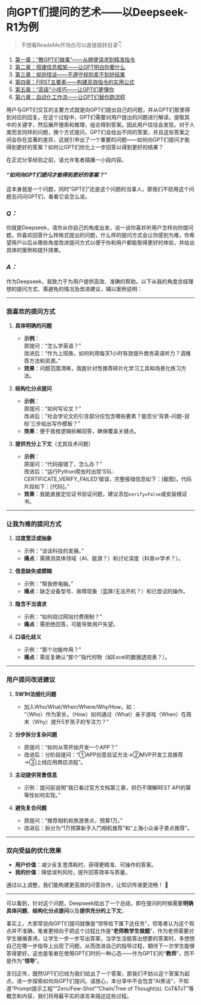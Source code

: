 # **向GPT们提问的艺术——以Deepseek-R1为例**

> 不想看ReadeMe开场白可以直接跳转目录👇

1. [第一章：“教GPT们做事”——从随便请求到精准指令](第一章：“教GPT们做事”——从随便请求到精准指令.md)
2. [第二章：搭建信息框架——让GPT明白你要什么](第二章：搭建信息框架——让GPT明白你要什么.md)
3. [第三章：规则怪谈——不遵守规则拿不到好结果](第三章：规则怪谈——不遵守规则拿不到好结果.md)
4. [第四章：FIRST五要素——构建高效指令的实用公式](第四章：FIRST五要素——构建高效指令的实用公式.md)
5. [第五章：“高级”小技巧——让GPT们更懂你](第五章：“高级”小技巧——让GPT们更懂你.md)
6. [第六章：自动化工作流——让GPT们替你跑流程](第六章：自动化工作流——让GPT们替你跑流程.md)


用户与GPT们交互的主要方式就是向GPT们提出自己的问题，并从GPT们那里得到对应的回复。在这个过程中，GPT们需要对用户提出的问题进行解读，提取其中的关键字，然后展开搜索和推理，组合得到答案。因此用户往往会发现，对于人类而言同样的问题，换个方式提问，GPT们会给出不同的答案，并且这些答案之间会存在显著的差异，这就引申出了一个重要的问题——如何向GPT们提问才能得到更好的答案？如何让GPT们优化上一步回答以得到更好的结果？

在正式分享经验之前，请允许笔者插播一小段内容。
#### *“如何向GPT们提问才能得到更好的答案？”*
这本身就是一个问题，同时“GPT们”还是这个问题的当事人，那我们不妨用这个问题去问问GPT们，看看它会怎么说。

### *Q：*
你就是Deepseek，请你从你自己的角度出发，谈一谈你喜欢听用户怎样向你提问题，你喜欢回答什么样格式提出的问题，什么样的提问方式会让你感到为难，你希望用户以后从哪些角度改进提问方式以便于你和用户都能取得更好的体验，并给出具体的案例和提升效果。

### *A：*
作为Deepseek，我致力于为用户提供高效、准确的帮助。以下从我的角度总结理想的提问方式、需避免的情况及改进建议，辅以案例说明：

---

### **我喜欢的提问方式**
1. **具体明确的问题**  
   - **示例**：  
     原提问：“怎么学英语？”  
     改进后：“作为上班族，如何利用每天1小时有效提升商务英语听力？请推荐方法和资源。”  
   - **效果**：问题范围清晰，我能针对性推荐碎片化学习工具和场景化练习方法。

2. **结构化分点提问**  
   - **示例**：  
     原提问：“如何写论文？”  
     改进后：“社会学论文的引言部分应包含哪些要素？能否分‘背景-问题-目标’三步给出写作模板？”  
   - **效果**：便于我按逻辑拆解回答，确保覆盖关键点。

3. **提供充分上下文**（尤其技术问题）  
   - **示例**：  
     原提问：“代码报错了，怎么办？”  
     改进后：“运行Python爬虫时出现‘SSL: CERTIFICATE_VERIFY_FAILED’错误，完整报错信息如下：[截图]，代码片段如下：[代码]。”  
   - **效果**：我能直接定位证书验证问题，建议添加`verify=False`或安装根证书。

---

### **让我为难的提问方式**
1. **过度宽泛或抽象**  
   - 示例：“谈谈科技的发展。”  
   - **痛点**：需猜测具体领域（AI、能源？）和讨论深度（科普or学术？）。

2. **信息缺失或模糊**  
   - 示例：“帮我修电脑。”  
   - **痛点**：缺乏设备型号、故障现象（蓝屏/无法开机？）和已尝试的操作。

3. **隐含不当请求**  
   - 示例：“如何绕过网站付费限制？”  
   - **痛点**：需拒绝回答，可能导致用户失望。

4. **口语化歧义**  
   - 示例：“那个功能咋用？”  
   - **痛点**：需反复确认“那个”指代何物（如Excel的数据透视表？）。

---

### **用户提问改进建议**
1. **5W1H法细化问题**  
   - 加入Who/What/When/Where/Why/How，如：  
     “（Who）作为家长，（How）如何通过（What）亲子游戏（When）在周末（Why）提升5岁孩子的专注力？”

2. **分步拆分复杂问题**  
   - 原提问：“如何从零开始开发一个APP？”  
   - 改进后：分阶段提问：“①APP创意验证方法→②MVP开发工具推荐→③上线应用商店流程”。

3. **主动提供背景信息**  
   - 示例：提问前说明“我已看过官方文档第三章，但仍不理解REST API的幂等性如何实现。”

4. **避免复合问题**  
   - 原提问：“推荐相机和旅游景点，预算1万。”  
   - 改进后：拆分为“1万预算新手入门相机推荐”和“上海小众亲子景点推荐”。

---

### **双向受益的优化效果**
- **用户价值**：减少反复澄清耗时，获得更精准、可操作的答案。  
- **我的价值**：降低误判风险，提升回答效率与质量。  

通过以上调整，我们能构建更高效的问答协作，让知识传递更流畅！ 🚀

---

可以看到，针对这个问题，Deepseek给出了一个总结，即在提问的时候需要**明确具体问题**、**结构化分点提问**以及**提供充分的上下文**。

事实上，大家常说向GPT们提问就像是“领导给下属下达任务”，但笔者认为这个观点并不准确，笔者更倾向于把这个过程比作是“**老师教学生做题**”，作为老师需要对学生循循善诱，让学生一步一步写出答案，当学生没能答出想要的答案时，多想想自己在哪一步指导上出现了问题，从而改进自己的指导过程，期待下一次学生能够答得更好。这也是笔者在使用GPT们时的一种心态——作为GPT们的“**教师**”，而不是作为“**领导**”。

言归正传，既然GPT们已经为我们给出了一个答案，那我们不妨以这个答案为起点，进一步探索如何向GPT们提问。请放心，本分享中不会包含“AI黑话”，不知道“Prompt提示工程”“Zero/Few-Shot”“Chain/Tree of Thought(s). CoT&ToT”等概念和内容，我们将用最平实的语言来描述这些过程。


